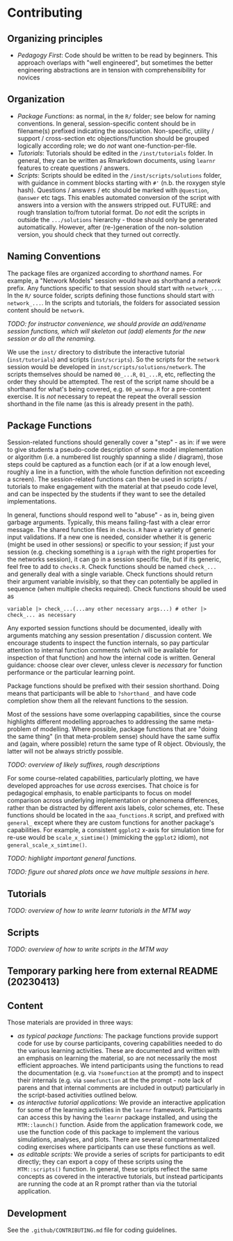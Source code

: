 # Contributing

## Organizing principles

 - *Pedagogy First*: Code should be written to be read by beginners. This approach
 overlaps with "well engineered", but sometimes the better engineering
 abstractions are in tension with comprehensibility for novices

## Organization

 - *Package Functions*: as normal, in the `R/` folder; see below for naming conventions. In general, session-specific content should be in filename(s) prefixed indicating the association. Non-specific, utility / support / cross-section etc objections/function should be grouped logically according role; we do *not* want one-function-per-file.
 - *Tutorials*: Tutorials should be edited in the `/inst/tutorials` folder. In general, they can be written as Rmarkdown documents, using `learnr` features to create questions / answers.
 - *Scripts*: Scripts should be edited in the `/inst/scripts/solutions` folder, with guidance in comment blocks starting with `#'` (n.b. the roxygen style hash). Questions / answers / etc should be marked with `@question`, `@answer` etc tags. This enables automated conversion of the script with answers into a version with the answers stripped out. FUTURE: and rough translation to/from tutorial format.
 Do *not* edit the scripts in outside the `.../solutions` hierarchy - those should only be generated automatically. However, after (re-)generation of the non-solution version, you should check that they turned out correctly.

## Naming Conventions

The package files are organized according to _shorthand_ names. For example, a "Network Models" session would have as shorthand a _network_ prefix. Any functions specific to that session should start with `network_...`. In the `R/` source folder, scripts defining those functions should start with `network_...`. In the scripts and tutorials, the folders for associated session content should be `network`.

_TODO: for instructor convenience, we should provide an add/rename session functions, which will skeleton out (add) elements for the new session or do all the renaming._

We use the `inst/` directory to distribute the interactive tutorial (`inst/tutorials`) and scripts (`inst/scripts`). So the scripts for the `network` session would be developed in `inst/scripts/solutions/network`. The scripts themselves should be named `00_...R`, `01_...R`, etc, reflecting the order they should be attempted. The rest of the script name should be a shorthand for what's being covered, e.g. `00_warmup.R` for a pre-content exercise. It is *not* necessary to repeat the repeat the overall session shorthand in the file name (as this is already present in the path).

## Package Functions

Session-related functions should generally cover a "step" - as in: if we were to give students a pseudo-code description of some model implementation or algorithm (i.e. a numbered list roughly spanning a slide / diagram), those steps could be captured as a function each (or if at a low enough level, roughly a line in a function, with the whole function definition not exceeding a screen). The session-related functions can then be used in scripts / tutorials to make engagement with the material at that pseudo code level, and can be inspected by the students if they want to see the detailed implementations.

In general, functions should respond well to "abuse" - as in, being given garbage arguments. Typically, this means failing-fast with a clear error message. The shared function files in `checks.R` have a variety of generic input validations. If a new one is needed, consider whether it is generic (might be used in other sessions) or specific to your session; if just your session (e.g. checking something is a `igraph` with the right properties for the networks session), it can go in a session specific file, but if its generic, feel free to add to `checks.R`. Check functions should be named `check_...` and generally deal with a single variable. Check functions should return their argument variable invisibly, so that they can potentially be applied in sequence (when multiple checks required). Check functions should be used as

```
variable |> check_...(...any other necessary args...) # other |> check_... as necessary 
```

Any exported session functions should be documented, ideally with arguments matching any session presentation / discussion content. We encourage students to inspect the function internals, so pay particular attention to internal function comments (which will be available for inspection of that function) and how the internal code is written. General guidance: choose clear over clever, unless clever is _necessary_ for function performance or the particular learning point.

Package functions should be prefixed with their session shorthand. Doing means that participants will be able to `?shorthand_` and have code completion show them all the relevant functions to the session.

Most of the sessions have some overlapping capabilities, since the course highlights different modelling approaches to addressing the same meta-problem of modelling. Where possible, package functions that are "doing the same thing" (in that meta-problem sense) should have the same suffix and (again, where possible) return the same type of R object. Obviously, the latter will not be always strictly possible.

_TODO: overview of likely suffixes, rough descriptions_

For some course-related capabilities, particularly plotting, we have developed approaches for use *across* exercises. That choice is for pedagogical emphasis, to enable participants to focus on model comparison across underlying implementation or phenomena differences, rather than be distracted by different axis labels, color schemes, etc. These functions should be located in the `aaa_functions.R` script, and prefixed with `general_` except where they are custom functions for another package's capabilities. For example, a consistent `ggplot2` x-axis for simulation time for re-use would be `scale_x_simtime()` (mimicking the `ggplot2` idiom), not `general_scale_x_simtime()`.

_TODO: highlight important general functions._

_TODO: figure out shared plots once we have multiple sessions in here._

## Tutorials

_TODO: overview of how to write learnr tutorials in the MTM way_

## Scripts

_TODO: overview of how to write scripts in the MTM way_

## Temporary parking here from external README (20230413)
## Content

Those materials are provided in three ways:
 - *as typical package functions:* The package functions provide support code for use by course participants, covering capabilities needed to do the various learning activities. These are documented and written with an emphasis on learning the material, so are not necessarily the most efficient approaches. We intend participants using the functions to read the documentation (e.g. via `?somefunction` at the prompt) and to inspect their internals (e.g. via `somefunction` at the the prompt - note lack of parens and that internal comments are included in output) particularly in the script-based activities outlined below. 
 - *as interactive tutorial applications:* We provide an interactive application for some of the learning activities in the `learnr` framework. Participants can access this by having the `learnr` package installed, and using the `MTM::launch()` function. Aside from the application framework code, we use the function code of this package to implement the various simulations, analyses, and plots. There are several compartmentalized coding exercises where participants can use these functions as well.
 - *as editable scripts:* We provide a series of scripts for participants to edit directly; they can export a copy of these scripts using the `MTM::scripts()` function. In general, these scripts reflect the same concepts as covered in the interactive tutorials, but instead participants are running the code at an R prompt rather than via the tutorial application.
 
## Development

See the `.github/CONTRIBUTING.md` file for coding guidelines.

